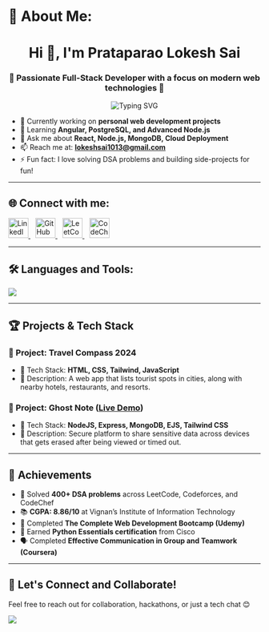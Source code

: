 # 💫 About Me:
<h1 align="center">Hi 👋, I'm Prataparao Lokesh Sai</h1>
<h3 align="center">🚀 Passionate Full-Stack Developer with a focus on modern web technologies 🚀</h3>

<p align="center">
  <img src="https://readme-typing-svg.herokuapp.com?font=Fira+Code&size=24&pause=1000&center=true&vCenter=true&width=435&lines=Full-Stack+Developer;MERN+Stack+Enthusiast;Cloud+Learner;Open+Source+Contributor" alt="Typing SVG" />
</p>

- 🔭 Currently working on **personal web development projects**
- 🌱 Learning **Angular, PostgreSQL, and Advanced Node.js**
- 💬 Ask me about **React, Node.js, MongoDB, Cloud Deployment**
- 📫 Reach me at: **lokeshsai1013@gmail.com**
- ⚡ Fun fact: I love solving DSA problems and building side-projects for fun!

---

## 🌐 Connect with me:
<p align="left">
  <a href="https://www.linkedin.com/in/p-lokesh-sai-186259255/" target="_blank">
    <img src="https://skillicons.dev/icons?i=linkedin" alt="LinkedIn" height="40"/>
  </a>
  <a href="https://github.com/Starboyx07" target="_blank" style="margin-left: 10px;">
    <img src="https://skillicons.dev/icons?i=github" alt="GitHub" height="40"/>
  </a>
  <a href="https://leetcode.com/u/lokeshsai1013/" target="_blank" style="margin-left: 10px;">
    <img src="https://upload.wikimedia.org/wikipedia/commons/1/19/LeetCode_logo_black.png" alt="LeetCode" height="40"/>
  </a>
  <a href="https://www.codechef.com/users/lokeshsai1013" target="_blank" style="margin-left: 10px;">
    <img src="https://cdn.codechef.com/images/cc-logo.svg" alt="CodeChef" height="40"/>
  </a>
</p>


---

## 🛠️ Languages and Tools:
<p align="left">
  <img src="https://skillicons.dev/icons?i=react,angular,nodejs,express,mongodb,postgres,javascript,html,css,tailwind,python,cpp,java,php,git,github" />
</p>

---

## 🏆 Projects & Tech Stack

### 🚧 Project: Travel Compass 2024
- 🧰 Tech Stack: **HTML, CSS, Tailwind, JavaScript**
- 📄 Description: A web app that lists tourist spots in cities, along with nearby hotels, restaurants, and resorts.

### 🚧 Project: Ghost Note ([Live Demo](https://ghostnote-ygf4.onrender.com/))
- 🧰 Tech Stack: **NodeJS, Express, MongoDB, EJS, Tailwind CSS**
- 📄 Description: Secure platform to share sensitive data across devices that gets erased after being viewed or timed out.

---

## 🏅 Achievements

- 🧠 Solved **400+ DSA problems** across LeetCode, Codeforces, and CodeChef
- 📚 **CGPA: 8.86/10** at Vignan’s Institute of Information Technology
- 📖 Completed **The Complete Web Development Bootcamp (Udemy)**
- 🐍 Earned **Python Essentials certification** from Cisco
- 🗣️ Completed **Effective Communication in Group and Teamwork (Coursera)**

---

## 🚀 Let's Connect and Collaborate!
Feel free to reach out for collaboration, hackathons, or just a tech chat 😊

[![](https://visitcount.itsvg.in/api?id=Starboyx07&icon=0&color=0)](https://visitcount.itsvg.in)

